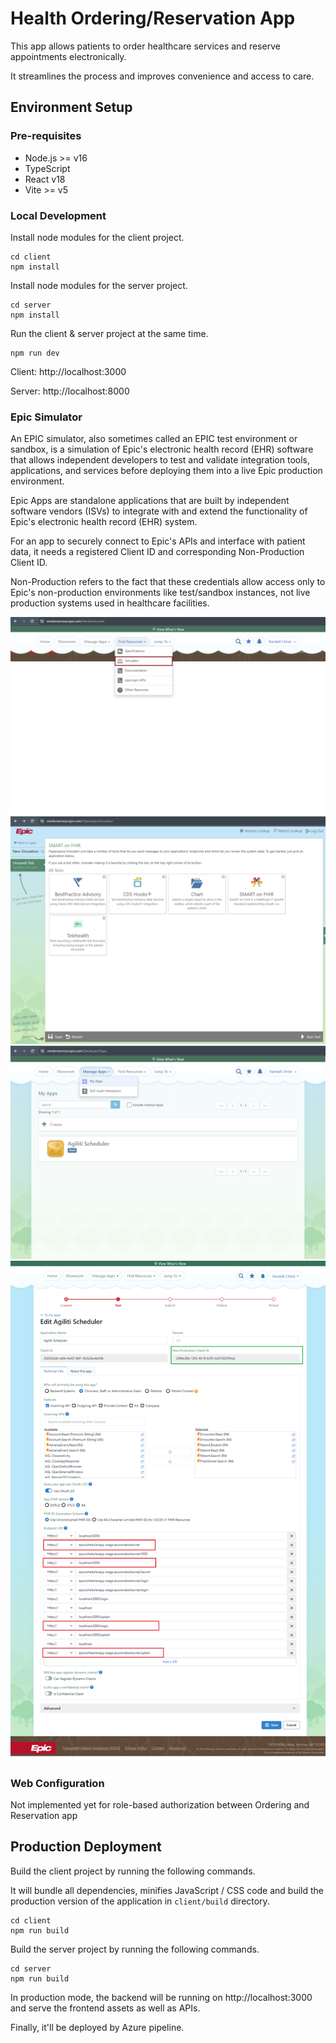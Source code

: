 # Health Ordering/Reservation App

This app allows patients to order healthcare services and reserve appointments electronically.

It streamlines the process and improves convenience and access to care.

## Environment Setup

### Pre-requisites

- Node.js >= v16
- TypeScript
- React v18
- Vite >= v5

### Local Development

Install node modules for the client project.
```
cd client
npm install
```

Install node modules for the server project.
```
cd server
npm install
```

Run the client & server project at the same time.
```
npm run dev
```

Client: http://localhost:3000

Server: http://localhost:8000

### Epic Simulator

An EPIC simulator, also sometimes called an EPIC test environment or sandbox, is a simulation of Epic's electronic health record (EHR) software that allows independent developers to test and validate integration tools, applications, and services before deploying them into a live Epic production environment.

Epic Apps are standalone applications that are built by independent software vendors (ISVs) to integrate with and extend the functionality of Epic's electronic health record (EHR) system.

For an app to securely connect to Epic's APIs and interface with patient data, it needs a registered Client ID and corresponding Non-Production Client ID.

Non-Production refers to the fact that these credentials allow access only to Epic's non-production environments like test/sandbox instances, not live production systems used in healthcare facilities.

![Epic Home](./screenshots/epic-home.png)
![Epic Simulator](./screenshots/epic-simulator.png)
![Epic Apps](./screenshots/epic-apps.png)
![Epic Settings](./screenshots/epic-settings.png)

### Web Configuration

Not implemented yet for role-based authorization between Ordering and Reservation app

## Production Deployment

Build the client project by running the following commands.

It will bundle all dependencies, minifies JavaScript / CSS code and build the production version of the application in `client/build` directory.

```
cd client
npm run build
```

Build the server project by running the following commands.

```
cd server
npm run build
```

In production mode, the backend will be running on http://localhost:3000 and serve the frontend assets as well as APIs.

Finally, it'll be deployed by Azure pipeline.
